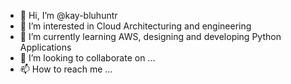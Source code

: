 - 👋 Hi, I’m @kay-bluhuntr
- 👀 I’m interested in Cloud Architecturing and engineering
- 🌱 I’m currently learning AWS, designing and developing Python Applications
- 💞️ I’m looking to collaborate on ...
- 📫 How to reach me ...

<!---
kay-bluhuntr/kay-bluhuntr is a ✨ special ✨ repository because its `README.md` (this file) appears on your GitHub profile.
You can click the Preview link to take a look at your changes.
--->

